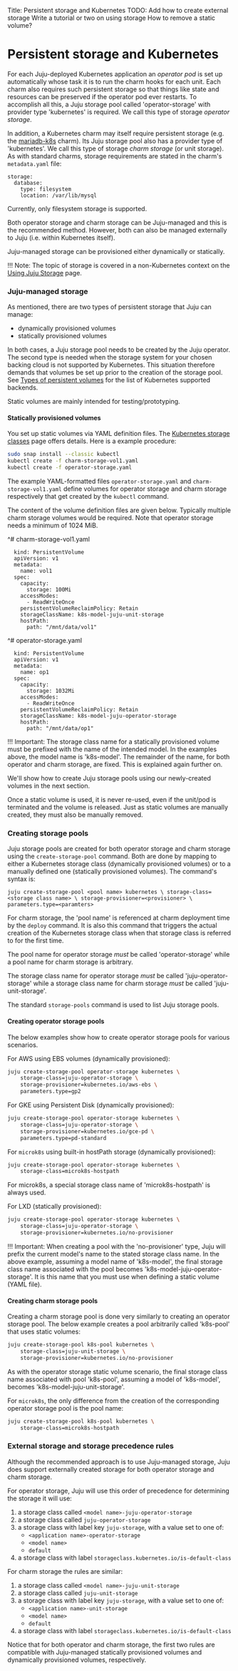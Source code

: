 Title: Persistent storage and Kubernetes
TODO:  Add how to create external storage
       Write a tutorial or two on using storage
       How to remove a static volume?

# Persistent storage and Kubernetes

For each Juju-deployed Kubernetes application an *operator pod* is set up
automatically whose task it is to run the charm hooks for each unit. Each charm
also requires such persistent storage so that things like state and resources
can be preserved if the operator pod ever restarts. To accomplish all this, a
Juju storage pool called 'operator-storage' with provider type 'kubernetes' is
required. We call this type of storage *operator storage*.

In addition, a Kubernetes charm may itself require persistent storage (e.g.
the [mariadb-k8s][charm-store-staging-mariadb-k8s] charm). Its Juju storage
pool also has a provider type of 'kubernetes'. We call this type of storage
*charm storage* (or unit storage). As with standard charms, storage
requirements are stated in the charm's `metadata.yaml` file:

```no-highlight
storage:
  database:
    type: filesystem
    location: /var/lib/mysql
```

Currently, only filesystem storage is supported.

Both operator storage and charm storage can be Juju-managed and this is the
recommended method. However, both can also be managed externally to Juju (i.e.
within Kubernetes itself).

Juju-managed storage can be provisioned either dynamically or statically.

!!! Note:
    The topic of storage is covered in a non-Kubernetes context on the
    [Using Juju Storage][charms-storage] page.

### Juju-managed storage

As mentioned, there are two types of persistent storage that Juju can manage:

 - dynamically provisioned volumes
 - statically provisioned volumes

In both cases, a Juju storage pool needs to be created by the Juju operator.
The second type is needed when the storage system for your chosen backing cloud
is not supported by Kubernetes. This situation therefore demands that volumes
be set up prior to the creation of the storage pool. See
[Types of persistent volumes][upstream-kubernetes-volumes] for the list of
Kubernetes supported backends. 

Static volumes are mainly intended for testing/prototyping.

#### Statically provisioned volumes
 
You set up static volumes via YAML definition files. The
[Kubernetes storage classes][upstream-kubernetes-classes] page offers details.
Here is a example procedure:

```bash
sudo snap install --classic kubectl
kubectl create -f charm-storage-vol1.yaml
kubectl create -f operator-storage.yaml
```

The example YAML-formatted files `operator-storage.yaml` and
`charm-storage-vol1.yaml` define volumes for operator storage and charm storage
respectively that get created by the `kubectl` command.

The content of the volume definition files are given below. Typically multiple
charm storage volumes would be required. Note that operator storage needs a
minimum of 1024 MiB.

^# charm-storage-vol1.yaml

      kind: PersistentVolume
      apiVersion: v1
      metadata:
        name: vol1
      spec:
        capacity:
          storage: 100Mi
        accessModes:
          - ReadWriteOnce
        persistentVolumeReclaimPolicy: Retain
        storageClassName: k8s-model-juju-unit-storage
        hostPath:
          path: "/mnt/data/vol1"

^# operator-storage.yaml

      kind: PersistentVolume
      apiVersion: v1
      metadata:
        name: op1
      spec:
        capacity:
          storage: 1032Mi
        accessModes:
          - ReadWriteOnce
        persistentVolumeReclaimPolicy: Retain
        storageClassName: k8s-model-juju-operator-storage
        hostPath:
          path: "/mnt/data/op1"

!!! Important:
    The storage class name for a statically provisioned volume must be prefixed
    with the name of the intended model. In the examples above, the model name
    is 'k8s-model'. The remainder of the name, for both operator and charm
    storage, are fixed. This is explained again further on.

We'll show how to create Juju storage pools using our newly-created volumes in
the next section.
 
Once a static volume is used, it is never re-used, even if the unit/pod is
terminated and the volume is released. Just as static volumes are manually
created, they must also be manually removed.

### Creating storage pools

Juju storage pools are created for both operator storage and charm storage
using the `create-storage-pool` command. Both are done by mapping to either a
Kubernetes storage class (dynamically provisioned volumes) or to a manually
defined one (statically provisioned volumes). The command's syntax is:

`juju create-storage-pool <pool name> kubernetes \
	storage-class=<storage class name> \
	storage-provisioner=<provisioner> \
	parameters.type=<paramters>`

For charm storage, the 'pool name' is referenced at charm deployment time by
the `deploy` command. It is also this command that triggers the actual creation
of the Kubernetes storage class when that storage class is referred to for the
first time.

<!--
Juju adds the <model> prefix to any storage class it creates in the k8s
cluster, Because storage classes are global to the cluster and we need to
disambiguate.
-->

The pool name for operator storage *must* be called 'operator-storage' while a
pool name for charm storage is arbitrary.

The storage class name for operator storage *must* be called
'juju-operator-storage' while a storage class name for charm storage *must* be
called 'juju-unit-storage'.

The standard `storage-pools` command is used to list Juju storage pools.

#### Creating operator storage pools

The below examples show how to create operator storage pools for various
scenarios.

For AWS using EBS volumes (dynamically provisioned):

```bash
juju create-storage-pool operator-storage kubernetes \
	storage-class=juju-operator-storage \
	storage-provisioner=kubernetes.io/aws-ebs \
	parameters.type=gp2
```

For GKE using Persistent Disk (dynamically provisioned):

```bash
juju create-storage-pool operator-storage kubernetes \
	storage-class=juju-operator-storage \
	storage-provisioner=kubernetes.io/gce-pd \
	parameters.type=pd-standard
```

For `microk8s` using built-in hostPath storage (dynamically provisioned):

```bash
juju create-storage-pool operator-storage kubernetes \
	storage-class=microk8s-hostpath
```

For microk8s, a special storage class name of 'microk8s-hostpath' is always
used.

For LXD (statically provisioned):

```bash
juju create-storage-pool operator-storage kubernetes \
	storage-class=juju-operator-storage \
	storage-provisioner=kubernetes.io/no-provisioner
```

!!! Important:
    When creating a pool with the 'no-provisioner' type, Juju will prefix the
    current model's name to the stated storage class name. In the above
    example, assuming a model name of 'k8s-model', the final storage class name
    associated with the pool becomes 'k8s-model-juju-operator-storage'. It is
    this name that you must use when defining a static volume (YAML file).
    
#### Creating charm storage pools

Creating a charm storage pool is done very similarly to creating an operator
storage pool. The below example creates a pool arbitrarily called 'k8s-pool'
that uses static volumes:

```bash
juju create-storage-pool k8s-pool kubernetes \
	storage-class=juju-unit-storage \
	storage-provisioner=kubernetes.io/no-provisioner
```

As with the operator storage static volume scenario, the final storage class
name associated with pool 'k8s-pool', assuming a model of 'k8s-model', becomes
'k8s-model-juju-unit-storage'.

For `microk8s`, the only difference from the creation of the corresponding
operator storage pool is the pool name:

```bash
juju create-storage-pool k8s-pool kubernetes \
	storage-class=microk8s-hostpath
```

### External storage and storage precedence rules 

Although the recommended approach is to use Juju-managed storage, Juju does
support externally created storage for both operator storage and charm storage.

For operator storage, Juju will use this order of precedence for determining
the storage it will use:

 1. a storage class called `<model name>-juju-operator-storage`
 1. a storage class called `juju-operator-storage`
 1. a storage class with label key `juju-storage`, with a value set to one of:
     - `<application name>-operator-storage`
     - `<model name>`
     - `default`
 1. a storage class with label `storageclass.kubernetes.io/is-default-class`

For charm storage the rules are similar:

 1. a storage class called `<model name>-juju-unit-storage`
 1. a storage class called `juju-unit-storage`
 1. a storage class with label key `juju-storage`, with a value set to one of:
     - `<application name>-unit-storage`
     - `<model name>`
     - `default`
 1. a storage class with label `storageclass.kubernetes.io/is-default-class`

Notice that for both operator and charm storage, the first two rules are
compatible with Juju-managed statically provisioned volumes and dynamically
provisioned volumes, respectively.


<!-- LINKS -->

[charms-storage]: ./charms-storage.md
[upstream-kubernetes-volumes]: https://kubernetes.io/docs/concepts/storage/persistent-volumes/#types-of-persistent-volumes
[upstream-kubernetes-classes]: https://kubernetes.io/docs/concepts/storage/storage-classes/
[#creating-storage-pools]: #creating-storage-pools
[charm-store-staging-mariadb-k8s]: https://staging.jujucharms.com/u/wallyworld/mariadb-k8s/7
